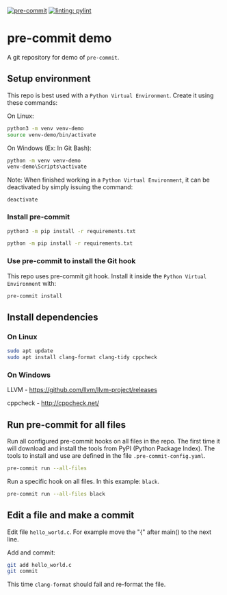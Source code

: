 [![pre-commit](https://img.shields.io/badge/pre--commit-enabled-brightgreen?logo=pre-commit)](https://github.com/pre-commit/pre-commit)
[![linting: pylint](https://img.shields.io/badge/linting-pylint-yellowgreen)](https://github.com/PyCQA/pylint)

# pre-commit demo

A git repository for demo of `pre-commit`.

## Setup environment

This repo is best used with a `Python Virtual Environment`. Create it using these commands:

On Linux:

```bash
python3 -m venv venv-demo
source venv-demo/bin/activate
```

On Windows (Ex: In Git Bash):

```bash
python -m venv venv-demo
venv-demo\Scripts\activate
```

Note: When finished working in a `Python Virtual Environment`, it can be deactivated by simply issuing the command:

```bash|bat
deactivate
```

### Install pre-commit

```bash
python3 -m pip install -r requirements.txt
```

```bat
python -m pip install -r requirements.txt
```

### Use pre-commit to install the Git hook

This repo uses pre-commit git hook. Install it inside the `Python Virtual Environment` with:

```bash
pre-commit install
```

## Install dependencies

### On Linux

```bash
sudo apt update
sudo apt install clang-format clang-tidy cppcheck
```

### On Windows

LLVM - https://github.com/llvm/llvm-project/releases

cppcheck - http://cppcheck.net/

## Run pre-commit for all files

Run all configured pre-commit hooks on all files in the repo.
The first time it will download and install the tools from PyPI (Python Package Index).
The tools to install and use are defined in the file `.pre-commit-config.yaml`.

```bash
pre-commit run --all-files
```

Run a specific hook on all files. In this example: `black`.

```bash
pre-commit run --all-files black
```

## Edit a file and make a commit

Edit file `hello_world.c`. For example move the "{" after main() to the next line.

Add and commit:

```bash
git add hello_world.c
git commit
```

This time `clang-format` should fail and re-format the file.
